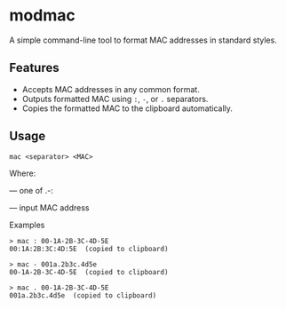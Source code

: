# modmac

A simple command-line tool to format MAC addresses in standard styles.

## Features

- Accepts MAC addresses in any common format.
- Outputs formatted MAC using `:`, `-`, or `.` separators.
- Copies the formatted MAC to the clipboard automatically.

## Usage

```
mac <separator> <MAC>
```

Where:

<separator> — one of .-:

<MAC> — input MAC address

Examples
```
> mac : 00-1A-2B-3C-4D-5E
00:1A:2B:3C:4D:5E  (copied to clipboard)

> mac - 001a.2b3c.4d5e
00-1A-2B-3C-4D-5E  (copied to clipboard)

> mac . 00-1A-2B-3C-4D-5E
001a.2b3c.4d5e  (copied to clipboard)

```